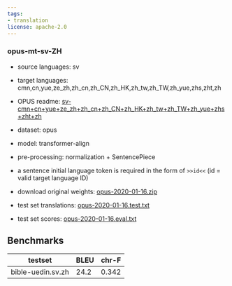 ```yaml
---
tags:
- translation
license: apache-2.0
---
```


### opus-mt-sv-ZH

* source languages: sv
* target languages: cmn,cn,yue,ze_zh,zh_cn,zh_CN,zh_HK,zh_tw,zh_TW,zh_yue,zhs,zht,zh
*  OPUS readme: [sv-cmn+cn+yue+ze_zh+zh_cn+zh_CN+zh_HK+zh_tw+zh_TW+zh_yue+zhs+zht+zh](https://github.com/Helsinki-NLP/OPUS-MT-train/blob/master/models/sv-cmn+cn+yue+ze_zh+zh_cn+zh_CN+zh_HK+zh_tw+zh_TW+zh_yue+zhs+zht+zh/README.md)

*  dataset: opus
* model: transformer-align
* pre-processing: normalization + SentencePiece
* a sentence initial language token is required in the form of `>>id<<` (id = valid target language ID)
* download original weights: [opus-2020-01-16.zip](https://object.pouta.csc.fi/OPUS-MT-models/sv-cmn+cn+yue+ze_zh+zh_cn+zh_CN+zh_HK+zh_tw+zh_TW+zh_yue+zhs+zht+zh/opus-2020-01-16.zip)
* test set translations: [opus-2020-01-16.test.txt](https://object.pouta.csc.fi/OPUS-MT-models/sv-cmn+cn+yue+ze_zh+zh_cn+zh_CN+zh_HK+zh_tw+zh_TW+zh_yue+zhs+zht+zh/opus-2020-01-16.test.txt)
* test set scores: [opus-2020-01-16.eval.txt](https://object.pouta.csc.fi/OPUS-MT-models/sv-cmn+cn+yue+ze_zh+zh_cn+zh_CN+zh_HK+zh_tw+zh_TW+zh_yue+zhs+zht+zh/opus-2020-01-16.eval.txt)

## Benchmarks

| testset               | BLEU  | chr-F |
|-----------------------|-------|-------|
| bible-uedin.sv.zh 	| 24.2 	| 0.342 |

